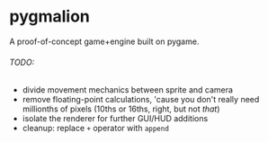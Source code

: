 # pygmalion

A proof-of-concept game+engine built on pygame.

###### TODO:
 - divide movement mechanics between sprite and camera
 - remove floating-point calculations, 'cause you don't really need millionths of pixels (10ths or 16ths, right, but not _that_)
 - isolate the renderer for further GUI/HUD additions
 - cleanup: replace `+` operator with `append`
